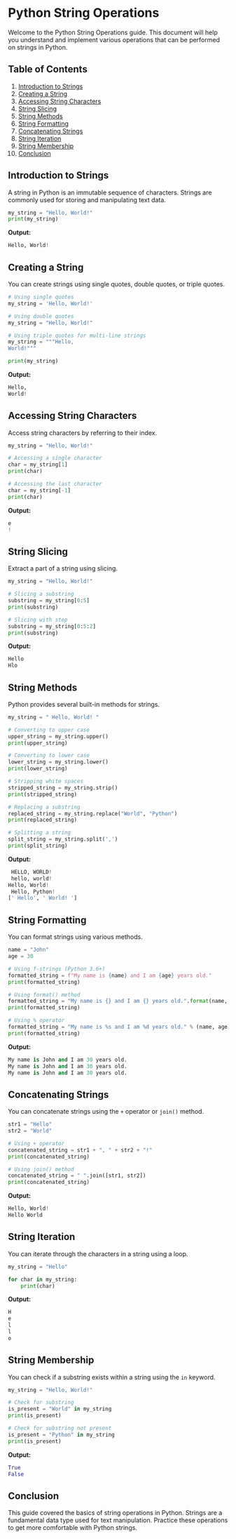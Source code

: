 # Python String Operations

Welcome to the Python String Operations guide. This document will help you understand and implement various operations that can be performed on strings in Python.

## Table of Contents

1. [Introduction to Strings](#introduction-to-strings)
2. [Creating a String](#creating-a-string)
3. [Accessing String Characters](#accessing-string-characters)
4. [String Slicing](#string-slicing)
5. [String Methods](#string-methods)
6. [String Formatting](#string-formatting)
7. [Concatenating Strings](#concatenating-strings)
8. [String Iteration](#string-iteration)
9. [String Membership](#string-membership)
10. [Conclusion](#conclusion)

## Introduction to Strings

A string in Python is an immutable sequence of characters. Strings are commonly used for storing and manipulating text data.

```python
my_string = "Hello, World!"
print(my_string)
```

**Output:**

```python
Hello, World!
```

## Creating a String

You can create strings using single quotes, double quotes, or triple quotes.

```python
# Using single quotes
my_string = 'Hello, World!'

# Using double quotes
my_string = "Hello, World!"

# Using triple quotes for multi-line strings
my_string = """Hello,
World!"""

print(my_string)
```

**Output:**

```python
Hello,
World!
```

## Accessing String Characters

Access string characters by referring to their index.

```python
my_string = "Hello, World!"

# Accessing a single character
char = my_string[1]
print(char)

# Accessing the last character
char = my_string[-1]
print(char)
```

**Output:**

```python
e
!
```

## String Slicing

Extract a part of a string using slicing.

```python
my_string = "Hello, World!"

# Slicing a substring
substring = my_string[0:5]
print(substring)

# Slicing with step
substring = my_string[0:5:2]
print(substring)
```

**Output:**

```python
Hello
Hlo
```

## String Methods

Python provides several built-in methods for strings.

```python
my_string = " Hello, World! "

# Converting to upper case
upper_string = my_string.upper()
print(upper_string)

# Converting to lower case
lower_string = my_string.lower()
print(lower_string)

# Stripping white spaces
stripped_string = my_string.strip()
print(stripped_string)

# Replacing a substring
replaced_string = my_string.replace("World", "Python")
print(replaced_string)

# Splitting a string
split_string = my_string.split(',')
print(split_string)
```

**Output:**

```python
 HELLO, WORLD! 
 hello, world! 
Hello, World!
 Hello, Python! 
[' Hello', ' World! ']
```

## String Formatting

You can format strings using various methods.

```python
name = "John"
age = 30

# Using f-strings (Python 3.6+)
formatted_string = f"My name is {name} and I am {age} years old."
print(formatted_string)

# Using format() method
formatted_string = "My name is {} and I am {} years old.".format(name, age)
print(formatted_string)

# Using % operator
formatted_string = "My name is %s and I am %d years old." % (name, age)
print(formatted_string)
```

**Output:**

```python
My name is John and I am 30 years old.
My name is John and I am 30 years old.
My name is John and I am 30 years old.
```

## Concatenating Strings

You can concatenate strings using the `+` operator or `join()` method.

```python
str1 = "Hello"
str2 = "World"

# Using + operator
concatenated_string = str1 + ", " + str2 + "!"
print(concatenated_string)

# Using join() method
concatenated_string = " ".join([str1, str2])
print(concatenated_string)
```

**Output:**

```python
Hello, World!
Hello World
```

## String Iteration

You can iterate through the characters in a string using a loop.

```python
my_string = "Hello"

for char in my_string:
    print(char)
```

**Output:**

```python
H
e
l
l
o
```

## String Membership

You can check if a substring exists within a string using the `in` keyword.

```python
my_string = "Hello, World!"

# Check for substring
is_present = "World" in my_string
print(is_present)

# Check for substring not present
is_present = "Python" in my_string
print(is_present)
```

**Output:**

```python
True
False
```

## Conclusion

This guide covered the basics of string operations in Python. Strings are a fundamental data type used for text manipulation. Practice these operations to get more comfortable with Python strings.
